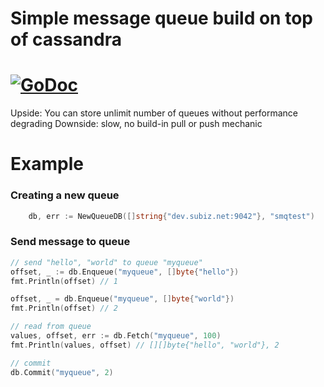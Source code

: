 # Simple message queue build on top of cassandra

# [![GoDoc](https://godoc.org/github.com/subiz/smq?status.svg)](http://godoc.org/github.com/subiz/smq)

Upside: You can store unlimit number of queues without performance degrading
Downside: slow, no build-in pull or push mechanic

# Example
### Creating a new queue
```go
	db, err := NewQueueDB([]string{"dev.subiz.net:9042"}, "smqtest")
```

### Send message to queue
```go
// send "hello", "world" to queue "myqueue"
offset, _ := db.Enqueue("myqueue", []byte{"hello"})
fmt.Println(offset) // 1

offset, _ = db.Enqueue("myqueue", []byte{"world"})
fmt.Println(offset) // 2

// read from queue
values, offset, err := db.Fetch("myqueue", 100)
fmt.Println(values, offset) // [][]byte{"hello", "world"}, 2

// commit
db.Commit("myqueue", 2)
```
